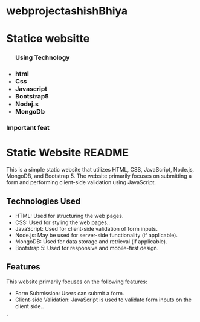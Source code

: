 # webprojectashishBhiya
<h1>Statice websitte  </h1>
<ul>
  <h3>Using Technology<h3>
  <li>html</li>
  <li>Css</li>
  <li>Javascript</li>
  <li>Bootstrap5</li>
  <li>Nodej.s</li>
  <li>MongoDb</li>
</ul>
<h3>Important feat</h3>


<h1>Static Website README</h1>
  <p>This is a simple static website that utilizes HTML, CSS, JavaScript, Node.js, MongoDB, and Bootstrap 5. The website primarily focuses on submitting a form and performing client-side validation using JavaScript.</p>

  <h2>Technologies Used</h2>
  <ul>
    <li>HTML: Used for structuring the web pages.</li>
    <li>CSS: Used for styling the web pages..</li>
    <li>JavaScript: Used for client-side validation of form inputs.</li>
    <li>Node.js: May be used for server-side functionality (if applicable).</li>
    <li>MongoDB: Used for data storage and retrieval (if applicable).</li>
    <li>Bootstrap 5: Used for responsive and mobile-first design.</li>
  </ul>

  <h2>Features</h2>
  <p>This website primarily focuses on the following features:</p>

  <ul>
    <li>Form Submission: Users can submit a form.</li>
    <li>Client-side Validation: JavaScript is used to validate form inputs on the client side..</li>
  </ul>
  

    `

